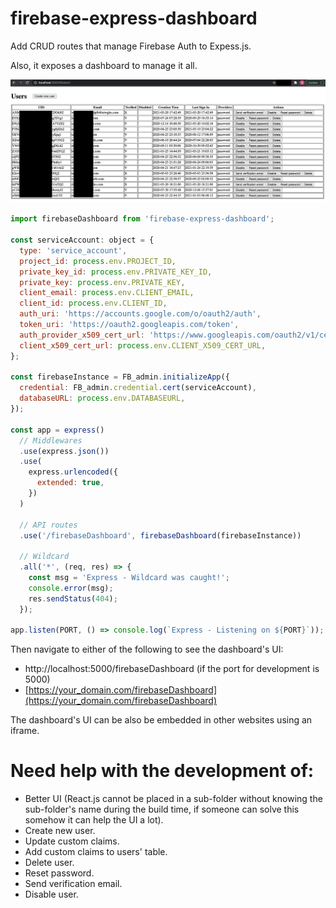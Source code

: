 # firebase-express-dashboard

Add CRUD routes that manage Firebase Auth to Expess.js.

Also, it exposes a dashboard to manage it all.

![Dashboard](./screenshot.png)

```javascript
import firebaseDashboard from 'firebase-express-dashboard';

const serviceAccount: object = {
  type: 'service_account',
  project_id: process.env.PROJECT_ID,
  private_key_id: process.env.PRIVATE_KEY_ID,
  private_key: process.env.PRIVATE_KEY,
  client_email: process.env.CLIENT_EMAIL,
  client_id: process.env.CLIENT_ID,
  auth_uri: 'https://accounts.google.com/o/oauth2/auth',
  token_uri: 'https://oauth2.googleapis.com/token',
  auth_provider_x509_cert_url: 'https://www.googleapis.com/oauth2/v1/certs',
  client_x509_cert_url: process.env.CLIENT_X509_CERT_URL,
};

const firebaseInstance = FB_admin.initializeApp({
  credential: FB_admin.credential.cert(serviceAccount),
  databaseURL: process.env.DATABASEURL,
});

const app = express()
  // Middlewares
  .use(express.json())
  .use(
    express.urlencoded({
      extended: true,
    })
  )

  // API routes
  .use('/firebaseDashboard', firebaseDashboard(firebaseInstance))

  // Wildcard
  .all('*', (req, res) => {
    const msg = 'Express - Wildcard was caught!';
    console.error(msg);
    res.sendStatus(404);
  });

app.listen(PORT, () => console.log(`Express - Listening on ${PORT}`));
```

Then navigate to either of the following to see the dashboard's UI:

- http://localhost:5000/firebaseDashboard (if the port for development is 5000)
- [https://your_domain.com/firebaseDashboard](https://your_domain.com/firebaseDashboard)

The dashboard's UI can be also be embedded in other websites using an iframe.

# Need help with the development of:

- Better UI (React.js cannot be placed in a sub-folder without knowing the sub-folder's name during the build time, if someone can solve this somehow it can help the UI a lot).
- Create new user.
- Update custom claims.
- Add custom claims to users' table.
- Delete user.
- Reset password.
- Send verification email.
- Disable user.
